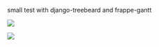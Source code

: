 small test with django-treebeard and frappe-gantt

![](https://i.imgur.com/zPwi5Jb.png)

![](https://i.imgur.com/sacdrJU.png)
